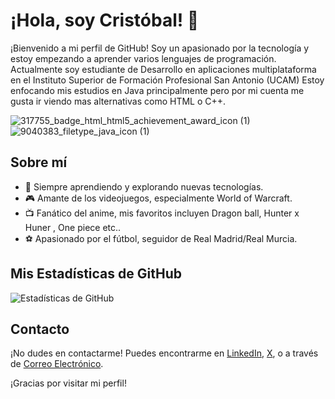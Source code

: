 # ¡Hola, soy Cristóbal! 👋

¡Bienvenido a mi perfil de GitHub! Soy un apasionado por la tecnología y estoy empezando a aprender varios lenguajes de programación. 
Actualmente soy estudiante de Desarrollo en aplicaciones multiplataforma en el Instituto Superior de Formación Profesional San Antonio (UCAM)
Estoy enfocando mis estudios en Java principalmente pero por mi cuenta me gusta ir viendo mas alternativas como HTML o C++.


![317755_badge_html_html5_achievement_award_icon (1)](https://github.com/cggallego11/cggallego11/assets/145750171/fe33ff0b-d308-4db3-b353-703e1b6da061)
![9040383_filetype_java_icon (1)](https://github.com/cggallego11/cggallego11/assets/145750171/32f3c535-2e74-4f74-9e8e-0566332b2f61)

## Sobre mí
- 🌱 Siempre aprendiendo y explorando nuevas tecnologías.
- 🎮 Amante de los videojuegos, especialmente World of Warcraft.
- 📺 Fanático del anime, mis favoritos incluyen Dragon ball, Hunter x Huner , One piece etc..
- ⚽ Apasionado por el fútbol, seguidor de Real Madrid/Real Murcia.


## Mis Estadísticas de GitHub
![Estadísticas de GitHub](https://github-readme-stats.vercel.app/api?username=TuUsuario&show_icons=true&theme=radical)

## Contacto
¡No dudes en contactarme! Puedes encontrarme en [LinkedIn](https://www.linkedin.com/in/crist%C3%B3bal-gonzalez-gallego-082b51252/), [X](https://twitter.com/cggallego_), o a través de [Correo Electrónico](gonzalezgallegocristobal@gmail.com).

¡Gracias por visitar mi perfil!



